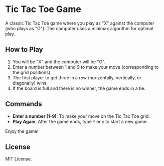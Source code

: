 # Tic Tac Toe Game

A classic Tic Tac Toe game where you play as "X" against the computer (who plays as "O"). The computer uses a minimax algorithm for optimal play.

## How to Play

1. You will be "X" and the computer will be "O".
2. Enter a number between 1 and 9 to make your move (corresponding to the grid positions).
3. The first player to get three in a row (horizontally, vertically, or diagonally) wins.
4. If the board is full and there is no winner, the game ends in a tie.

## Commands

- **Enter a number (1-9)**: To make your move on the Tic Tac Toe grid.
- **Play Again**: After the game ends, type `Y` or `y` to start a new game.

Enjoy the game!

## License

MIT License.
